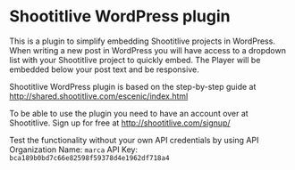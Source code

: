 Shootitlive WordPress plugin
==============

This is a plugin to simplify embedding Shootitlive projects in WordPress. When writing a new post in WordPress you will have access to a dropdown list with your Shootitlive project to quickly embed. The Player will be embedded below your post text and be responsive.

Shootitlive WordPress plugin is based on the step-by-step guide at http://shared.shootitlive.com/escenic/index.html

To be able to use the plugin you need to have an account over at Shootitlive. Sign up for free at http://shootitlive.com/signup/

Test the functionality without your own API credentials by using 
API Organization Name: ``marca``
API Key: ``bca189b0bd7c66e82598f59378d4e1962df718a4``


